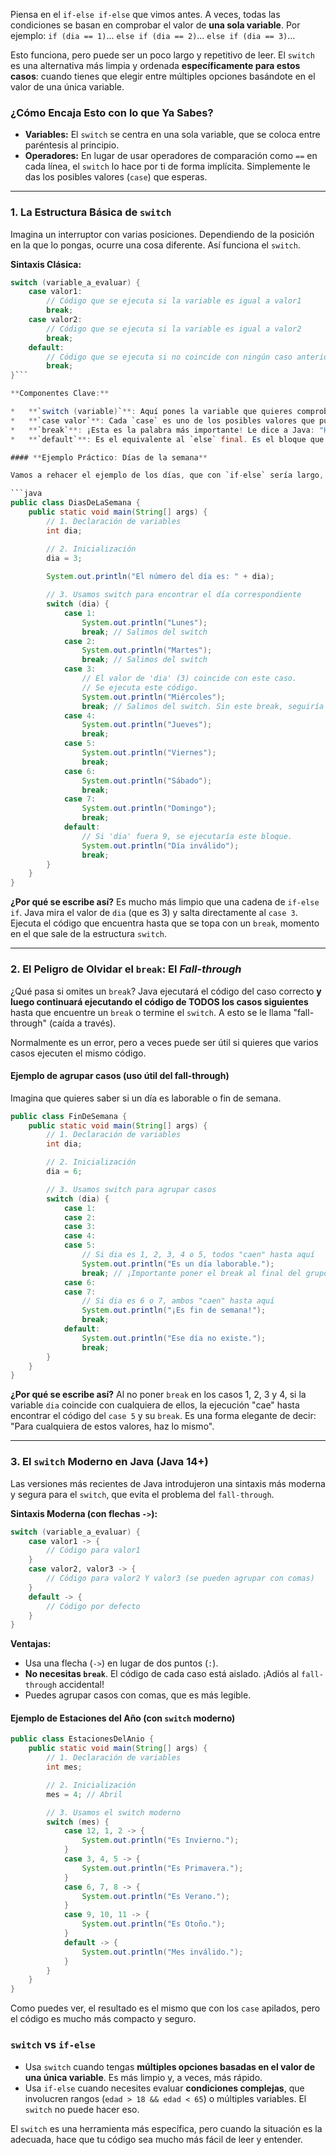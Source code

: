 

Piensa en el `if-else if-else` que vimos antes. A veces, todas las condiciones se basan en comprobar el valor de **una sola variable**. Por ejemplo:
`if (dia == 1)`... `else if (dia == 2)`... `else if (dia == 3)`...

Esto funciona, pero puede ser un poco largo y repetitivo de leer. El `switch` es una alternativa más limpia y ordenada **específicamente para estos casos**: cuando tienes que elegir entre múltiples opciones basándote en el valor de una única variable.

### **¿Cómo Encaja Esto con lo que Ya Sabes?**

*   **Variables:** El `switch` se centra en una sola variable, que se coloca entre paréntesis al principio.
*   **Operadores:** En lugar de usar operadores de comparación como `==` en cada línea, el `switch` lo hace por ti de forma implícita. Simplemente le das los posibles valores (`case`) que esperas.

---

### **1. La Estructura Básica de `switch`**

Imagina un interruptor con varias posiciones. Dependiendo de la posición en la que lo pongas, ocurre una cosa diferente. Así funciona el `switch`.

**Sintaxis Clásica:**

```java
switch (variable_a_evaluar) {
    case valor1:
        // Código que se ejecuta si la variable es igual a valor1
        break;
    case valor2:
        // Código que se ejecuta si la variable es igual a valor2
        break;
    default:
        // Código que se ejecuta si no coincide con ningún caso anterior
        break;
}```

**Componentes Clave:**

*   **`switch (variable)`**: Aquí pones la variable que quieres comprobar.
*   **`case valor`**: Cada `case` es uno de los posibles valores que puede tener tu variable. Va seguido de dos puntos (`:`).
*   **`break`**: ¡Esta es la palabra más importante! Le dice a Java: "Hemos encontrado el caso correcto, ejecuta su código y **sal del switch inmediatamente**". Si te olvidas del `break`, ocurre algo llamado *fall-through*, que veremos más adelante.
*   **`default`**: Es el equivalente al `else` final. Es el bloque que se ejecuta si el valor de la variable no coincide con ninguno de los `case`. Es opcional, pero muy recomendable.

#### **Ejemplo Práctico: Días de la semana**

Vamos a rehacer el ejemplo de los días, que con `if-else` sería largo, pero con `switch` es muy legible.

```java
public class DiasDeLaSemana {
    public static void main(String[] args) {
        // 1. Declaración de variables
        int dia;

        // 2. Inicialización
        dia = 3;
        
        System.out.println("El número del día es: " + dia);

        // 3. Usamos switch para encontrar el día correspondiente
        switch (dia) {
            case 1:
                System.out.println("Lunes");
                break; // Salimos del switch
            case 2:
                System.out.println("Martes");
                break; // Salimos del switch
            case 3:
                // El valor de 'dia' (3) coincide con este caso.
                // Se ejecuta este código.
                System.out.println("Miércoles");
                break; // Salimos del switch. Sin este break, seguiría al caso 4.
            case 4:
                System.out.println("Jueves");
                break;
            case 5:
                System.out.println("Viernes");
                break;
            case 6:
                System.out.println("Sábado");
                break;
            case 7:
                System.out.println("Domingo");
                break;
            default:
                // Si 'dia' fuera 9, se ejecutaría este bloque.
                System.out.println("Día inválido");
                break;
        }
    }
}
```
**¿Por qué se escribe así?** Es mucho más limpio que una cadena de `if-else if`. Java mira el valor de `dia` (que es 3) y salta directamente al `case 3`. Ejecuta el código que encuentra hasta que se topa con un `break`, momento en el que sale de la estructura `switch`.

---

### **2. El Peligro de Olvidar el `break`: El *Fall-through***

¿Qué pasa si omites un `break`? Java ejecutará el código del caso correcto **y luego continuará ejecutando el código de TODOS los casos siguientes** hasta que encuentre un `break` o termine el `switch`. A esto se le llama "fall-through" (caída a través).

Normalmente es un error, pero a veces puede ser útil si quieres que varios casos ejecuten el mismo código.

#### **Ejemplo de agrupar casos (uso útil del fall-through)**

Imagina que quieres saber si un día es laborable o fin de semana.

```java
public class FinDeSemana {
    public static void main(String[] args) {
        // 1. Declaración de variables
        int dia;

        // 2. Inicialización
        dia = 6;

        // 3. Usamos switch para agrupar casos
        switch (dia) {
            case 1:
            case 2:
            case 3:
            case 4:
            case 5:
                // Si dia es 1, 2, 3, 4 o 5, todos "caen" hasta aquí
                System.out.println("Es un día laborable.");
                break; // ¡Importante poner el break al final del grupo!
            case 6:
            case 7:
                // Si dia es 6 o 7, ambos "caen" hasta aquí
                System.out.println("¡Es fin de semana!");
                break;
            default:
                System.out.println("Ese día no existe.");
                break;
        }
    }
}
```
**¿Por qué se escribe así?** Al no poner `break` en los casos 1, 2, 3 y 4, si la variable `dia` coincide con cualquiera de ellos, la ejecución "cae" hasta encontrar el código del `case 5` y su `break`. Es una forma elegante de decir: "Para cualquiera de estos valores, haz lo mismo".

---

### **3. El `switch` Moderno en Java (Java 14+)**

Las versiones más recientes de Java introdujeron una sintaxis más moderna y segura para el `switch`, que evita el problema del `fall-through`.

**Sintaxis Moderna (con flechas `->`):**

```java
switch (variable_a_evaluar) {
    case valor1 -> {
        // Código para valor1
    }
    case valor2, valor3 -> {
        // Código para valor2 Y valor3 (se pueden agrupar con comas)
    }
    default -> {
        // Código por defecto
    }
}
```
**Ventajas:**
*   Usa una flecha (`->`) en lugar de dos puntos (`:`).
*   **No necesitas `break`**. El código de cada caso está aislado. ¡Adiós al `fall-through` accidental!
*   Puedes agrupar casos con comas, que es más legible.

#### **Ejemplo de Estaciones del Año (con `switch` moderno)**
```java
public class EstacionesDelAnio {
    public static void main(String[] args) {
        // 1. Declaración de variables
        int mes;

        // 2. Inicialización
        mes = 4; // Abril

        // 3. Usamos el switch moderno
        switch (mes) {
            case 12, 1, 2 -> {
                System.out.println("Es Invierno.");
            }
            case 3, 4, 5 -> {
                System.out.println("Es Primavera.");
            }
            case 6, 7, 8 -> {
                System.out.println("Es Verano.");
            }
            case 9, 10, 11 -> {
                System.out.println("Es Otoño.");
            }
            default -> {
                System.out.println("Mes inválido.");
            }
        }
    }
}
```
Como puedes ver, el resultado es el mismo que con los `case` apilados, pero el código es mucho más compacto y seguro.

### **`switch` vs `if-else`**

*   Usa `switch` cuando tengas **múltiples opciones basadas en el valor de una única variable**. Es más limpio y, a veces, más rápido.
*   Usa `if-else` cuando necesites evaluar **condiciones complejas**, que involucren rangos (`edad > 18 && edad < 65`) o múltiples variables. El `switch` no puede hacer eso.

El `switch` es una herramienta más específica, pero cuando la situación es la adecuada, hace que tu código sea mucho más fácil de leer y entender.